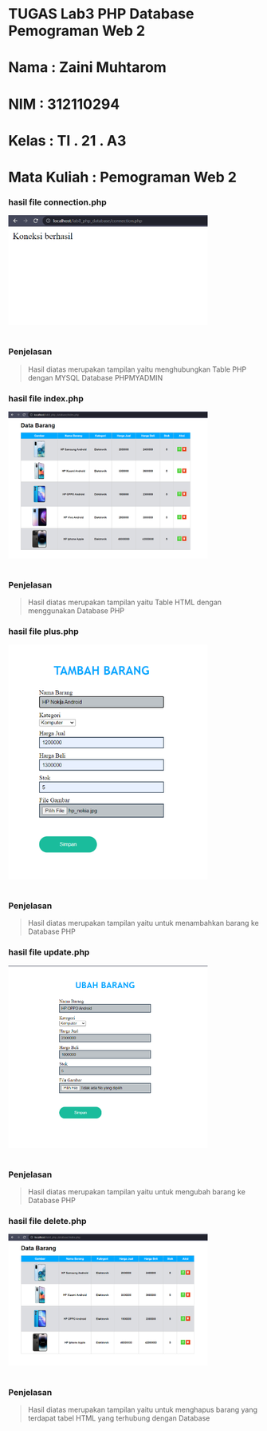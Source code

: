 # TUGAS Lab3 PHP Database Pemograman Web 2

# Nama : Zaini Muhtarom
# NIM  : 312110294
# Kelas    : TI . 21 . A3
# Mata Kuliah  : Pemograman Web 2

### **hasil file connection.php**

<img src="./results/connection.png" style="margin: auto; width:400px;"><br><br>

### **Penjelasan**
>Hasil diatas merupakan tampilan yaitu menghubungkan Table PHP dengan MYSQL Database PHPMYADMIN

### **hasil file index.php**

<img src="./results/index.png" style="margin: auto; width:400px;"><br><br>

### **Penjelasan**
>Hasil diatas merupakan tampilan yaitu Table HTML dengan menggunakan Database PHP

### **hasil file plus.php**

<img src="./results/plus.png" style="margin: auto; width:400px;"><br><br>

### **Penjelasan**
>Hasil diatas merupakan tampilan yaitu untuk menambahkan barang ke Database PHP

### **hasil file update.php**

<img src="./results/update.png" style="margin: auto; width:400px;"><br><br>

### **Penjelasan**
>Hasil diatas merupakan tampilan yaitu untuk mengubah barang ke Database PHP

### **hasil file delete.php**

<img src="./results/delete.png" style="margin: auto; width:400px;"><br><br>

### **Penjelasan**
>Hasil diatas merupakan tampilan yaitu untuk menghapus barang yang terdapat tabel HTML yang terhubung dengan Database




